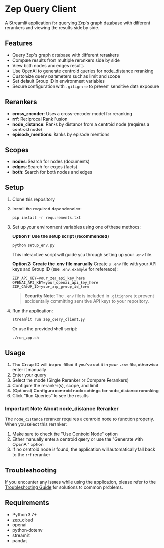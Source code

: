 # Zep Query Client

A Streamlit application for querying Zep's graph database with different rerankers and viewing the results side by side.

## Features

- Query Zep's graph database with different rerankers
- Compare results from multiple rerankers side by side
- View both nodes and edges results
- Use OpenAI to generate centroid queries for node_distance reranking
- Customize query parameters such as limit and scope
- Set default Group ID in environment variables
- Secure configuration with `.gitignore` to prevent sensitive data exposure

## Rerankers

- **cross_encoder**: Uses a cross-encoder model for reranking
- **rrf**: Reciprocal Rank Fusion
- **node_distance**: Ranks by distance from a centroid node (requires a centroid node)
- **episode_mentions**: Ranks by episode mentions

## Scopes

- **nodes**: Search for nodes (documents)
- **edges**: Search for edges (facts)
- **both**: Search for both nodes and edges

## Setup

1. Clone this repository
2. Install the required dependencies:
   ```
   pip install -r requirements.txt
   ```
3. Set up your environment variables using one of these methods:
   
   **Option 1: Use the setup script (recommended)**
   ```
   python setup_env.py
   ```
   This interactive script will guide you through setting up your `.env` file.
   
   **Option 2: Create the .env file manually**
   Create a `.env` file with your API keys and Group ID (see `.env.example` for reference):
   ```
   ZEP_API_KEY=your_zep_api_key_here
   OPENAI_API_KEY=your_openai_api_key_here
   ZEP_GROUP_ID=your_zep_group_id_here
   ```
   
   > **Security Note**: The `.env` file is included in `.gitignore` to prevent accidentally committing sensitive API keys to your repository.

4. Run the application:
   ```
   streamlit run zep_query_client.py
   ```
   
   Or use the provided shell script:
   ```
   ./run_app.sh
   ```

## Usage

1. The Group ID will be pre-filled if you've set it in your `.env` file, otherwise enter it manually
2. Enter your query
3. Select the mode (Single Reranker or Compare Rerankers)
4. Configure the reranker(s), scope, and limit
5. (Optional) Configure centroid node settings for node_distance reranking
6. Click "Run Queries" to see the results

### Important Note About node_distance Reranker

The `node_distance` reranker requires a centroid node to function properly. When you select this reranker:

1. Make sure to check the "Use Centroid Node" option
2. Either manually enter a centroid query or use the "Generate with OpenAI" option
3. If no centroid node is found, the application will automatically fall back to the `rrf` reranker

## Troubleshooting

If you encounter any issues while using the application, please refer to the [Troubleshooting Guide](TROUBLESHOOTING.md) for solutions to common problems.

## Requirements

- Python 3.7+
- zep_cloud
- openai
- python-dotenv
- streamlit
- pandas 